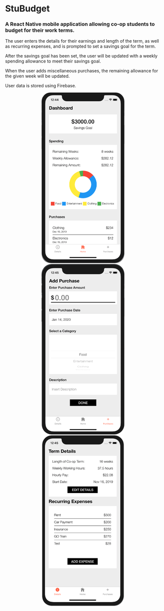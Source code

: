 # StuBudget

<h3>
  A React Native mobile application allowing co-op students to budget for their work terms.
</h3>

The user enters the details for their earnings and length of the term, as well as recurring expenses, and is prompted to set a savings goal for the term.

After the savings goal has been set, the user will be updated with a weekly spending allowance to meet their savings goal.

When the user adds miscellaneous purchases, the remaining allowance for the given week will be updated.

User data is stored using Firebase.

<p align="center">
  <img src="https://github.com/haydnwiese/Personal-Website/blob/master/src/resources/projects/budgeting_app/screenshot1.png" height="550">
  <img src="https://github.com/haydnwiese/Personal-Website/blob/master/src/resources/projects/budgeting_app/screenshot2.png" height="550">
  <img src="https://github.com/haydnwiese/Personal-Website/blob/master/src/resources/projects/budgeting_app/screenshot3.png" height="550">
</p>

